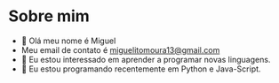 # Sobre mim
- 👋 Olá meu nome é Miguel
- Meu email de contato é miguelitomoura13@gmail.com
- 👀 Eu estou interessado em aprender a programar novas linguagens.
- 🌱 Eu estou programando recentemente em Python e Java-Script.
